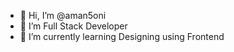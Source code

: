 - 👋 Hi, I’m @aman5oni
- 👀 I’m Full Stack Developer
- 🌱 I’m currently learning Designing using Frontend

<!---
aman5oni/aman5oni is a ✨ special ✨ repository because its `README.md` (this file) appears on your GitHub profile.
You can click the Preview link to take a look at your changes.
--->
